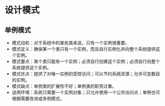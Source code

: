 # 设计模式
## 单例模式
* 模式动机：对于系统中的某些类来说，只有一个实例很重要。
* 模式定义：确保某一个类只有一个实例，而且自行实例化并向整个系统提供这个实例。
* 模式要点：某个类只能有一个实例；必须自行创建这个实例；必须自行向整个系统提供这个实例。
* 模式优点：提供了对唯一实例的受控访问；可以节约系统资源；允许可变数目的实例。
* 模式缺点：单例类的扩展性不好；单例类的职责过重。
* 适用环境：系统只需要一个实例对象；只允许使用一个公共访问点；单例也可根据需要改进成多例模式。
